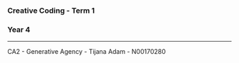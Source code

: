 ### Creative Coding - Term 1
### Year 4
---
CA2 - Generative Agency - Tijana Adam - N00170280


```
